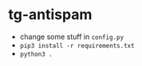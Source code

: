 # tg-antispam
- change some stuff in `config.py`
- `pip3 install -r requirements.txt`
- `python3 .`
